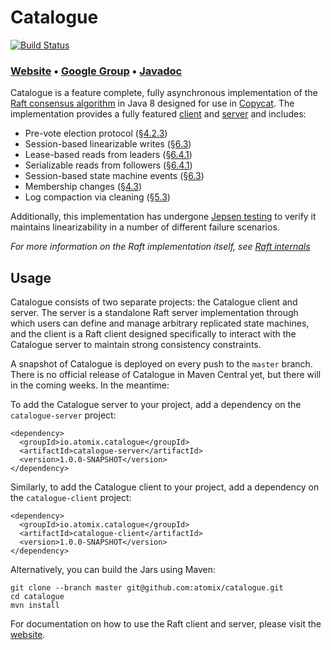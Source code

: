 # Catalogue

[![Build Status](https://travis-ci.org/atomix/catalogue.png)](https://travis-ci.org/atomix/catalogue)

### [Website][Website] • [Google Group][Google group] • [Javadoc][Javadoc]

Catalogue is a feature complete, fully asynchronous implementation of the [Raft consensus algorithm][Raft] in Java 8
designed for use in [Copycat][Copycat]. The implementation provides a fully featured [client][clients] and [server][servers]
and includes:
* Pre-vote election protocol (§[4.2.3][dissertation])
* Session-based linearizable writes (§[6.3][dissertation])
* Lease-based reads from leaders (§[6.4.1][dissertation])
* Serializable reads from followers (§[6.4.1][dissertation])
* Session-based state machine events (§[6.3][dissertation])
* Membership changes (§[4.3][dissertation])
* Log compaction via cleaning (§[5.3][dissertation])

Additionally, this implementation has undergone [Jepsen testing](http://github.com/jhalterman/copycat-jepsen)
to verify it maintains linearizability in a number of different failure scenarios.

*For more information on the Raft implementation itself, see [Raft internals](http://atomix.github.io/copycat/user-manual/raft-internals/)*

## Usage

Catalogue consists of two separate projects: the Catalogue client and server. The server is a standalone Raft server
implementation through which users can define and manage arbitrary replicated state machines, and the client is a
Raft client designed specifically to interact with the Catalogue server to maintain strong consistency constraints.

A snapshot of Catalogue is deployed on every push to the `master` branch. There is no official release of Catalogue in
Maven Central yet, but there will in the coming weeks. In the meantime:

To add the Catalogue server to your project, add a dependency on the `catalogue-server` project:

```
<dependency>
  <groupId>io.atomix.catalogue</groupId>
  <artifactId>catalogue-server</artifactId>
  <version>1.0.0-SNAPSHOT</version>
</dependency>
```

Similarly, to add the Catalogue client to your project, add a dependency on the `catalogue-client` project:

```
<dependency>
  <groupId>io.atomix.catalogue</groupId>
  <artifactId>catalogue-client</artifactId>
  <version>1.0.0-SNAPSHOT</version>
</dependency>
```

Alternatively, you can build the Jars using Maven:

```
git clone --branch master git@github.com:atomix/catalogue.git
cd catalogue
mvn install
```

For documentation on how to use the Raft client and server, please visit the [website][Website].

[Raft]: https://raft.github.io/
[dissertation]: https://ramcloud.stanford.edu/~ongaro/thesis.pdf
[Copycat]: http://github.com/atomix/copycat
[clients]: http://atomix.io/user-manual/raft-internals/#clients
[servers]: http://atomix.io/user-manual/raft-internals/#servers
[Website]: http://atomix.io/user-manual/raft-framework/
[Google group]: https://groups.google.com/forum/#!forum/copycat
[Javadoc]: http://atomix.io/catalogue/api/latest/
